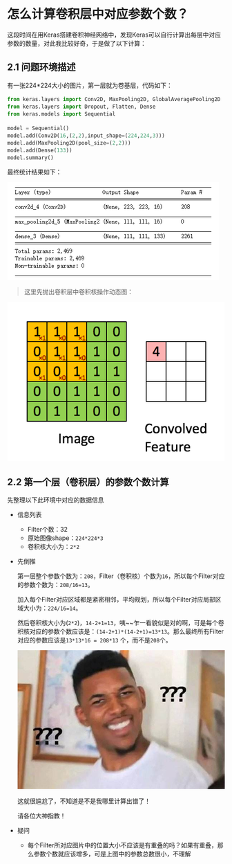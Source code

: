 # 怎么计算卷积层中对应参数个数？

这段时间在用Keras搭建卷积神经网络中，发现Keras可以自行计算出每层中对应参数的数量，对此我比较好奇，于是做了以下计算：

## 2.1 问题环境描述

有一张224*224大小的图片，第一层就为卷基层，代码如下：

```python
from keras.layers import Conv2D, MaxPooling2D, GlobalAveragePooling2D
from keras.layers import Dropout, Flatten, Dense
from keras.models import Sequential

model = Sequential()
model.add(Conv2D(16,(2,2),input_shape=(224,224,3)))
model.add(MaxPooling2D(pool_size=(2,2)))
model.add(Dense(133))
model.summary()
```

最终统计结果如下：

![](./imgs/neural-layer-params.png)


> 这里先抛出卷积层中卷积核操作动态图：

![](./imgs/neural-cell-2.gif)

## 2.2 第一个层（卷积层）的参数个数计算

先整理以下此环境中对应的数据信息

- 信息列表
    - Filter个数：32
    - 原始图像shape：`224*224*3`
    - 卷积核大小为：`2*2`

- 先倒推

    第一层整个参数个数为：`208`，Filter（卷积核）个数为`16`，所以每个Filter对应的参数个数为：`208/16=13`。

    加入每个Filter对应区域都是紧密相邻，平均规划，所以每个Filter对应局部区域大小为：`224/16=14`。

    然后卷积核大小为(`2*2`)，`14-2+1=13`，咦~~乍一看貌似是对的啊，可是每个卷积核对应的参数个数应该是：`(14-2+1)*(14-2+1)=13*13`。那么最终所有Filter对应的参数应该是`13*13*16 = 208*13` 个，而不是`208`个。

    ![](./imgs/nani.jpg)

    这就很尴尬了，不知道是不是我哪里计算出错了！

    请各位大神指教！


- 疑问

    - 每个Filter所对应图片中的位置大小不应该是有重叠的吗？如果有重叠，那么参数个数就应该增多，可是上图中的参数总数很小，不理解
    
